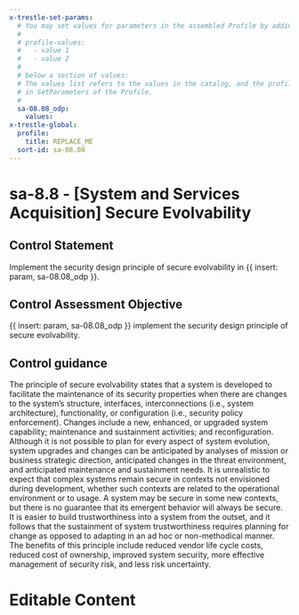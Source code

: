 ```yaml
---
x-trestle-set-params:
  # You may set values for parameters in the assembled Profile by adding
  #
  # profile-values:
  #   - value 1
  #   - value 2
  #
  # below a section of values:
  # The values list refers to the values in the catalog, and the profile-values represent values
  # in SetParameters of the Profile.
  #
  sa-08.08_odp:
    values:
x-trestle-global:
  profile:
    title: REPLACE_ME
  sort-id: sa-08.08
---
```


# sa-8.8 - \[System and Services Acquisition\] Secure Evolvability

## Control Statement

Implement the security design principle of secure evolvability in {{ insert: param, sa-08.08_odp }}.

## Control Assessment Objective

{{ insert: param, sa-08.08_odp }} implement the security design principle of secure evolvability.

## Control guidance

The principle of secure evolvability states that a system is developed to facilitate the maintenance of its security properties when there are changes to the system’s structure, interfaces, interconnections (i.e., system architecture), functionality, or configuration (i.e., security policy enforcement). Changes include a new, enhanced, or upgraded system capability; maintenance and sustainment activities; and reconfiguration. Although it is not possible to plan for every aspect of system evolution, system upgrades and changes can be anticipated by analyses of mission or business strategic direction, anticipated changes in the threat environment, and anticipated maintenance and sustainment needs. It is unrealistic to expect that complex systems remain secure in contexts not envisioned during development, whether such contexts are related to the operational environment or to usage. A system may be secure in some new contexts, but there is no guarantee that its emergent behavior will always be secure. It is easier to build trustworthiness into a system from the outset, and it follows that the sustainment of system trustworthiness requires planning for change as opposed to adapting in an ad hoc or non-methodical manner. The benefits of this principle include reduced vendor life cycle costs, reduced cost of ownership, improved system security, more effective management of security risk, and less risk uncertainty.

# Editable Content

<!-- Make additions and edits below -->
<!-- The above represents the contents of the control as received by the profile, prior to additions. -->
<!-- If the profile makes additions to the control, they will appear below. -->
<!-- The above markdown may not be edited but you may edit the content below, and/or introduce new additions to be made by the profile. -->
<!-- If there is a yaml header at the top, parameter values may be edited. Use --set-parameters to incorporate the changes during assembly. -->
<!-- The content here will then replace what is in the profile for this control, after running profile-assemble. -->
<!-- The current profile has no added parts for this control, but you may add new ones here. -->
<!-- Each addition must have a heading either of the form ## Control my_addition_name -->
<!-- or ## Part a. (where the a. refers to one of the control statement labels.) -->
<!-- "## Control" parts are new parts added after the statement part. -->
<!-- "## Part" parts are new parts added into the top-level statement part with that label. -->
<!-- Subparts may be added with nested hash levels of the form ### My Subpart Name -->
<!-- underneath the parent ## Control or ## Part being added -->
<!-- See https://ibm.github.io/compliance-trestle/tutorials/ssp_profile_catalog_authoring/ssp_profile_catalog_authoring for guidance. -->
